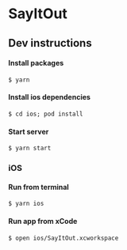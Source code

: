 # SayItOut

## Dev instructions

#### Install packages
`$ yarn`

#### Install ios dependencies
`$ cd ios; pod install`

#### Start server
`$ yarn start`

### iOS

#### Run from terminal
`$ yarn ios`

#### Run app from xCode
`$ open ios/SayItOut.xcworkspace`
